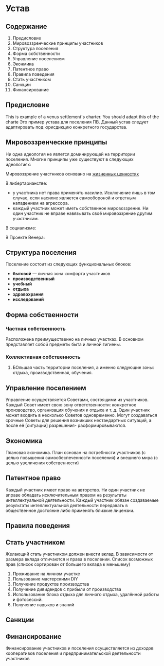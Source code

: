 # Устав

## Содержание

1. Предисловие
1. Мировоззренческие принципы участников
1. Структура поселения
1. Форма собственности
1. Управление поселением
1. Эконмика
1. Патентное право
1. Правила поведения
1. Стать участником
1. Санкции
1. Финансирование

## Предисловие

This is example of a venus settlement's charter. You should adapt this of the charte 
Это пример устава для поселения ПВ. Данный устав следует адаптировать под юрисдикцию конкретного государства.

## Мировоззренческие принципы

Ни одна идеология не явлется доминирующей на территории поселения. Многие принципы уже существуют в следующих идеологиях:

Мировоззрение участников основано на [жизненных ценностях](https://github.com/venusexperiment/structure-of-the-world#%D0%B6%D0%B8%D0%B7%D0%BD%D0%B5%D0%BD%D0%BD%D1%8B%D0%B5-%D1%86%D0%B5%D0%BD%D0%BD%D0%BE%D1%81%D1%82%D0%B8-1)

В либертарианстве:
- у участника нет права применять насилие. Исключение лишь в том случае, если насилие является самообороной и ответным нападением на агрессора. 
- каждый участник может иметь собственное мировоззрение. Ни один участник не вправе навязывать своё мировоззрение другим участникам.

В социализме:

В Проекте Венера:

## Структура поселения

Поселение состоит из следующих функциональных блоков:
- **бытовой** — личная зона комфорта участников
- **производственный**
- **учебный**
- **отдыха**
- **здравохрания**
- **исследований**

## Форма собственности

### Частная собственность

Расположена преимущественно на личных участках. В основном представляет собой предметы быта и личной гигиены.

### Коллективная собственность

1. БОльшая часть территории поселения, а именно следующие зоны: отдыха, производственная, обучения. 

## Управление поселением

Управление осуществляется Советами, состоящими из участников. Каждый Совет имеет свою зону ответственности: конкретное производство, организация обучения и отдыха и т. д. Один участник может входить в несколько Советов одновременно. Могут создаваться срочные Советы для решения возникших нестандартных ситуаций, а после её [ситуации] разрешения- расформировываются.

## Экономика

Плановая экономика. План основан на потребности участников (с целью повышения самообеспеченности поселения) и внешнего мира (с целью увеличения собственности)

## Патентное право

Каждый участник имеет право на авторство. Ни один участник не вправе обладать исключительным правом на результаты интеллектуальной деятельности. Каждый  участник обязан создаваемые результаты интеллектуальной деятельности передавать в общественное достояние либо применять близкие лицензии.


## Правила поведения

## Стать участником

Желающий стать участником должен внести вклад. В зависимости от размера вклада отличаются и права в поселении. Список возможных прав (список сортирован от большего вклада к меньшему)
1. Проживание на личном участке
2. Пользование мастерскими DIY
3. Получение продуктов производства
4. Получение дивидендов с прибыли от производства
5. Использование блока отдыха для личного отдыха, удалённой работы и фотосессий.
6. Получение навыков и знаний

## Санкции

## Финансирование

Финансирование участников и поселения осуществляется из доходов кооперативов поселения и предпринимательской деятельности участников
